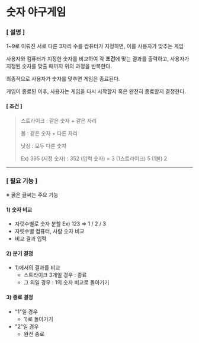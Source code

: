 # 숫자 야구게임

### [ 설명 ]

1~9로 이뤄진 서로 다른 3자리 수를 컴퓨터가 지정하면, 이를 사용자가 맞추는 게임 <p>
사용자와 컴퓨터가 지정한 숫자를 비교하여 각 **조건**에 맞는 결과를 출력하고,
사용자가 지정된 숫자를 맞출 때까지 위의 과정을 반복한다. <p>
최종적으로 사용자가 숫자를 맞추면 게임은 종료된다. <p>
게임이 종료된 이후, 사용자는 게임을 다시 시작할지 혹은 완전히 종료할지 결정한다.

#### [ 조건 ]

> 스트라이크 : 같은 숫자 + 같은 자리 <p>
> 볼 : 같은 숫자 + 다른 자리 <p>
> 낫싱 : 모두 다른 숫자 <p>
> Ex) 395 (지정 숫자) : 352 (입력 숫자) = 3 (1스트라이크) 5 (1볼) 2

---

### [ 필요 기능 ]
※ 굵은 글씨는 주요 기능 <p>
#### 1) **숫자 비교**
   - 자릿수별로 숫자 분할 Ex) 123 => 1 / 2 / 3
   - 자릿수별 컴퓨터, 사람 숫자 비교
   - 비교 결과 입력

#### 2) **분기 결정**
- 1)에서의 결과를 비교
  - 스트라이크 3개일 경우 : 종료
  - 그 외일 경우 : 1의 숫자 비교로 돌아기기

#### 3) **종료 결정**
   - "1"일 경우
     - 1)로 돌아가기
   - "2"일 경우
     - 완전 종료
